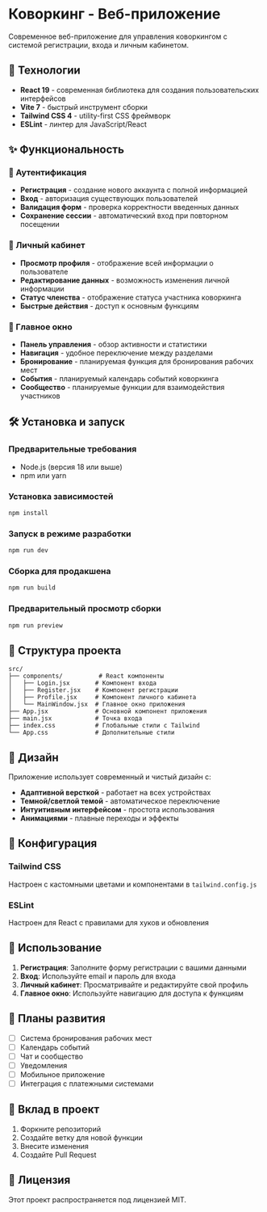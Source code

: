 # Коворкинг - Веб-приложение

Современное веб-приложение для управления коворкингом с системой регистрации, входа и личным кабинетом.

## 🚀 Технологии

- **React 19** - современная библиотека для создания пользовательских интерфейсов
- **Vite 7** - быстрый инструмент сборки
- **Tailwind CSS 4** - utility-first CSS фреймворк
- **ESLint** - линтер для JavaScript/React

## ✨ Функциональность

### 🔐 Аутентификация
- **Регистрация** - создание нового аккаунта с полной информацией
- **Вход** - авторизация существующих пользователей
- **Валидация форм** - проверка корректности введенных данных
- **Сохранение сессии** - автоматический вход при повторном посещении

### 👤 Личный кабинет
- **Просмотр профиля** - отображение всей информации о пользователе
- **Редактирование данных** - возможность изменения личной информации
- **Статус членства** - отображение статуса участника коворкинга
- **Быстрые действия** - доступ к основным функциям

### 🏢 Главное окно
- **Панель управления** - обзор активности и статистики
- **Навигация** - удобное переключение между разделами
- **Бронирование** - планируемая функция для бронирования рабочих мест
- **События** - планируемый календарь событий коворкинга
- **Сообщество** - планируемые функции для взаимодействия участников

## 🛠 Установка и запуск

### Предварительные требования
- Node.js (версия 18 или выше)
- npm или yarn

### Установка зависимостей
```bash
npm install
```

### Запуск в режиме разработки
```bash
npm run dev
```

### Сборка для продакшена
```bash
npm run build
```

### Предварительный просмотр сборки
```bash
npm run preview
```

## 📁 Структура проекта

```
src/
├── components/          # React компоненты
│   ├── Login.jsx       # Компонент входа
│   ├── Register.jsx    # Компонент регистрации
│   ├── Profile.jsx     # Компонент личного кабинета
│   └── MainWindow.jsx  # Главное окно приложения
├── App.jsx             # Основной компонент приложения
├── main.jsx            # Точка входа
├── index.css           # Глобальные стили с Tailwind
└── App.css             # Дополнительные стили
```

## 🎨 Дизайн

Приложение использует современный и чистый дизайн с:
- **Адаптивной версткой** - работает на всех устройствах
- **Темной/светлой темой** - автоматическое переключение
- **Интуитивным интерфейсом** - простота использования
- **Анимациями** - плавные переходы и эффекты

## 🔧 Конфигурация

### Tailwind CSS
Настроен с кастомными цветами и компонентами в `tailwind.config.js`

### ESLint
Настроен для React с правилами для хуков и обновления

## 📝 Использование

1. **Регистрация**: Заполните форму регистрации с вашими данными
2. **Вход**: Используйте email и пароль для входа
3. **Личный кабинет**: Просматривайте и редактируйте свой профиль
4. **Главное окно**: Используйте навигацию для доступа к функциям

## 🚧 Планы развития

- [ ] Система бронирования рабочих мест
- [ ] Календарь событий
- [ ] Чат и сообщество
- [ ] Уведомления
- [ ] Мобильное приложение
- [ ] Интеграция с платежными системами

## 🤝 Вклад в проект

1. Форкните репозиторий
2. Создайте ветку для новой функции
3. Внесите изменения
4. Создайте Pull Request

## 📄 Лицензия

Этот проект распространяется под лицензией MIT.